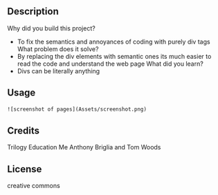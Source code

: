 # <Horiseon Completed>
## Description
Why did you build this project?
- To fix the semantics and annoyances of coding with purely div tags
What problem does it solve?
- By replacing the div elements with semantic ones its much easier to read the code and understand the web page
What did you learn?
- Divs can be literally anything
## Usage
    ![screenshot of pages](Assets/screenshot.png)
## Credits
Trilogy Education
Me
Anthony Briglia and Tom Woods
## License
creative commons
